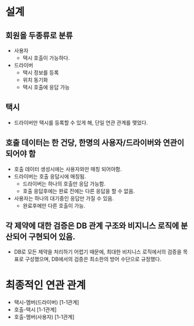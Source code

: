 # 설계

## 회원을 두종류로 분류
- 사용자
  - 택시 호출이 가능하다.
- 드라이버
  - 택시 정보를 등록
  - 위치 동기화
  - 택시 호출에 응답 가능

## 택시
- 드라이버만 택시를 등록할 수 있게 해, 단일 연관 관계를 맺었다.

## 호출 데이터는 한 건당, 한명의 사용자/드라이버와 연관이 되어야 함
- 호출 데이터 생성시에는 사용자와만 매칭 되어야함.
- 드라이버는 호출 응답시에 매칭됨.
  - 드라이버는 하나의 호출만 응답 가능함.
  - 호출 응답후에는 완료 전에는 다른 응답을 할 수 없음.
- 사용자는 하나의 대기중인 응답만 가질 수 있음.
  - 완료후에만 다른 호출이 가능.

## 각 제약에 대한 검증은 DB 관계 구조와 비지니스 로직에 분산되어 구현되어 있음.
- DB로 모든 제약을 처리하기 어렵기 때문에, 최대한 비지니스 로직에서의 검증을 목표로 구성했으며, DB에서의 검증은 최소한의 방어 수단으로 규정했다.


# 최종적인 연관 관계
- 택시-멤버(드라이버) [1-1관계]
- 호출-택시 [1-1관계]
- 호출-멤버(사용자) [1-1관계]